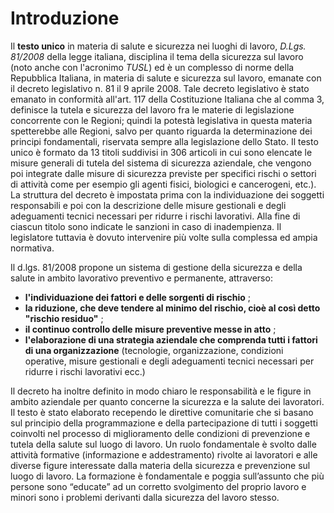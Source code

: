 # Introduzione

Il **testo unico**  in materia di salute e sicurezza nei luoghi di lavoro, *D.Lgs. 81/2008* della legge italiana, disciplina il tema della sicurezza sul lavoro (noto anche con l'acronimo *TUSL*) ed è un complesso di norme della Repubblica Italiana, in materia di salute e sicurezza sul lavoro, emanate con il decreto legislativo n. 81 il 9 aprile 2008.
Tale decreto legislativo è stato emanato in conformità all'art. 117 della Costituzione Italiana che al comma 3, definisce la tutela e sicurezza del lavoro fra le materie di legislazione concorrente con le Regioni; quindi la potestà legislativa in questa materia spetterebbe alle Regioni, salvo per quanto riguarda la determinazione dei principi fondamentali, riservata sempre alla legislazione dello Stato.
Il testo unico è formato da 13 titoli suddivisi in 306 articoli in cui sono elencate le misure generali di tutela del sistema di sicurezza aziendale, che vengono poi integrate dalle misure di sicurezza previste per specifici rischi o settori di attività come per esempio gli agenti fisici, biologici e cancerogeni, etc.).
La struttura del decreto è impostata prima con la individuazione dei soggetti responsabili e poi con la descrizione delle misure gestionali e degli adeguamenti tecnici necessari per ridurre i rischi lavorativi. Alla fine di ciascun titolo sono indicate le sanzioni in caso di inadempienza.
Il legislatore tuttavia è dovuto intervenire più volte sulla complessa ed ampia normativa. 

Il d.lgs. 81/2008 propone un sistema di gestione della sicurezza e della salute in ambito lavorativo preventivo e permanente, attraverso:

- **l'individuazione dei fattori e delle sorgenti di rischio** ;
- **la riduzione, che deve tendere al minimo del rischio, cioè al così detto "rischio residuo"** ;
- **il continuo controllo delle misure preventive messe in atto** ;
- **l'elaborazione di una strategia aziendale che comprenda tutti i fattori di una organizzazione**  (tecnologie, organizzazione, condizioni operative, misure gestionali e degli adeguamenti tecnici necessari per ridurre i rischi lavorativi ecc.)

Il decreto ha inoltre definito in modo chiaro le responsabilità e le figure in ambito aziendale per quanto concerne la sicurezza e la salute dei lavoratori.
Il testo è stato elaborato recependo le direttive comunitarie che si basano sul principio della programmazione e della partecipazione di tutti i soggetti coinvolti nel processo di miglioramento delle condizioni di prevenzione e tutela della salute sul luogo di lavoro.
Un ruolo fondamentale è svolto dalle attività formative (informazione e addestramento) rivolte ai lavoratori e alle diverse figure interessate dalla materia della sicurezza e prevenzione sul luogo di lavoro.
La formazione  è fondamentale e poggia sull’assunto che più persone sono “educate” ad un corretto svolgimento del proprio lavoro e minori sono i problemi derivanti dalla sicurezza del lavoro stesso.
